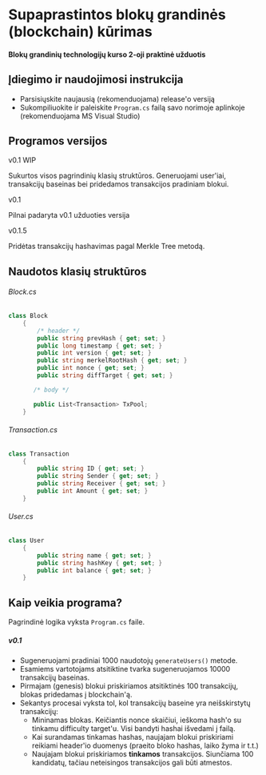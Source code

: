 # Supaprastintos blokų grandinės (blockchain) kūrimas

#### Blokų grandinių technologijų kurso 2-oji praktinė užduotis



## Įdiegimo ir naudojimosi instrukcija

- Parsisiųskite naujausią (rekomenduojama) release'o versiją
- Sukompiliuokite ir paleiskite `Program.cs` failą savo norimoje aplinkoje (rekomenduojama MS Visual Studio)



## Programos versijos

v0.1 WIP 

Sukurtos visos pagrindinių klasių struktūros. Generuojami user'iai, transakcijų baseinas bei pridedamos transakcijos pradiniam blokui.

v0.1 

Pilnai padaryta v0.1 užduoties versija

v0.1.5

Pridėtas transakcijų hashavimas pagal Merkle Tree metodą.

## Naudotos klasių struktūros

###### Block.cs

```c#
class Block
    {
        /* header */
        public string prevHash { get; set; }
        public long timestamp { get; set; }
        public int version { get; set; }
        public string merkelRootHash { get; set; }
        public int nonce { get; set; }
        public string diffTarget { get; set; }

​		/* body */

​		public List<Transaction> TxPool;
​    }
```

###### Transaction.cs

```c#
class Transaction
    {
        public string ID { get; set; }
        public string Sender { get; set; }
        public string Receiver { get; set; }
        public int Amount { get; set; }
    }
```

###### User.cs

```c#
class User
    {
        public string name { get; set; }
        public string hashKey { get; set; }
        public int balance { get; set; }
    }
```



## Kaip veikia programa?

Pagrindinė logika vyksta `Program.cs` faile. 

##### v0.1

- Sugeneruojami pradiniai 1000 naudotojų `generateUsers()` metode.
- Esamiems vartotojams atsitiktine tvarka sugeneruojamos 10000 transakcijų baseinas.
- Pirmajam (genesis) blokui priskiriamos atsitiktinės 100 transakcijų, blokas pridedamas į blockchain'ą.
- Sekantys procesai vyksta tol, kol transakcijų baseine yra neišskirstytų transakcijų:
  - Mininamas blokas. Keičiantis nonce skaičiui, ieškoma hash'o su tinkamu difficulty target'u. Visi bandyti hashai išvedami į failą.
  - Kai surandamas tinkamas hashas, naujajam blokui priskiriami reikiami header'io duomenys (praeito bloko hashas, laiko žyma ir t.t.)
  - Naujajam blokui priskiriamos **tinkamos** transakcijos. Siunčiama 100 kandidatų, tačiau neteisingos transakcijos gali būti atmestos.